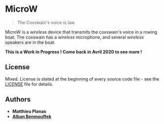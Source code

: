 # MicroW

>  The Coxswain's voice is law.

 MicroW is a *wireless* device that transmits the coxswain's voice in a rowing boat. The coxswain has a *wireless* microphone, and several *wireless* speakers are in the boat.

**This is a Work in Progress ! Come back in Avril 2020 to see more !**


## License

Mixed. License is stated at the beginning of every source code file - see the [LICENSE](LICENSE) file for details.

## Authors

* **Matthieu Planas**
* [**Alban Benmouffek**](https://github.com/sonibla)
